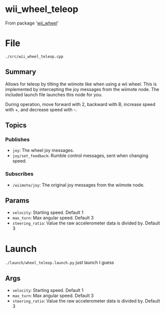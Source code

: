 # wii_wheel_teleop
From package '[wii_wheel](https://github.com/andyblarblar/ros2_wii_wheel)'
# File
`./src/wii_wheel_teleop.cpp`

## Summary 
 Allows for teleop by tilting the wiimote like when using a wii wheel. This is implemented by intercepting the joy messages
from the wiimote node. The included launch file launches this node for you. 

During operation, move forward with 2, backward with B, increase speed with +, and decrease speed with -.

## Topics

### Publishes
- `joy`: The wheel joy messages.
- `joy/set_feedback`: Rumble control messages, sent when changing speed.

### Subscribes
- `/wiimote/joy`: The original joy messages from the wiimote node.

## Params
- `velocity`: Starting speed. Default 1
- `max_turn`: Max angular speed. Default 3
- `steering_ratio`: Value the raw accelerometer data is divided by. Default 3

# Launch 
 `./launch/wheel_teleop.launch.py` 
 just launch I guess 

## Args
- `velocity`: Starting speed. Default 1
- `max_turn`: Max angular speed. Default 3
- `steering_ratio`: Value the raw accelerometer data is divided by. Default 3

